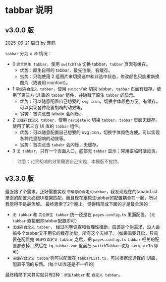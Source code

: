 # tabbar 说明

## v3.0.0 版
2025-06-21 周日 by 菲鸽

`tabbar` 分为 `4 种` 情况：

- 0 `完全原生 tabbar`，使用 `switchTab` 切换 tabbar，`tabbar` 页面有缓存。
  - 优势：原生自带的 tabbar，最先渲染，有缓存。
  - 劣势：只能使用 2 组图片来切换选中和非选中状态，修改颜色只能重新换图片（或者用 iconfont）。
- 1 `带缓存自定义 tabbar`，使用 `switchTab` 切换 tabbar，`tabbar` 页面有缓存。使用了第三方 UI 库的 `tabbar` 组件，并隐藏了原生 `tabbar` 的显示。
  - 优势：可以随意配置自己想要的 `svg icon`，切换字体颜色方便。有缓存。可以实现各种花里胡哨的动效等。
  - 劣势：首次点击 tababr 会闪烁。
- 2 `无缓存自定义 tabbar`，使用 `navigateTo` 切换 `tabbar`，`tabbar` 页面无缓存。使用了第三方 UI 库的 `tabbar` 组件。
  - 优势：可以随意配置自己想要的 svg icon，切换字体颜色方便。可以实现各种花里胡哨的动效等。
  - 劣势：首次点击 `tababr` 会闪烁，无缓存。
- 3 `无 tabbar`，只有一个页面入口，底部无 `tabbar` 显示；常用语临时活动页。

> 注意：花里胡哨的效果需要自己实现，本模版不提供。


## v3.3.0 版
最近接了个需求，正好需要实现 `带缓存的自定义tabbar`，我发现现在的tababrList里面的配置未必跟UI框架匹配，而且现在跟原生tabbar的配置耦合在一起，所以我觉得不是最优解。
最终思索了2个晚上，觉得精简成下面的才是最合理的：
- `无 tabbar` 和 `完全原生 tabbar` 统一还是在 `pages.config.ts` 里面配置。（`无 tabbar` 直接删除tabbar配置即可）
- `无缓存自定义 tabbar`， 经过问卷调查和合理性推断，应该是个伪需求，没人会搞多个tabbar又不用它的缓存功能，所有这个去掉了。（如果需要开启，只需要在配置完 `带缓存自定义 tabbar` 之后，把 `pages.config.ts` `tabbar` 相关的配置都去掉，然后在 `fg-tabbar.vue` 里面把 `switchTabbar` 改为 `navigateTo` 即可）
- `带缓存自定义 tabbar`则可以配置在 `tabbarList.ts`，可以根据您选择的 UI库，配置不同的东西。（每个UI库还是不一样的）

最终精简下来其实就只有2种：`原生tabbar` 和 `自定义 tabbar`。